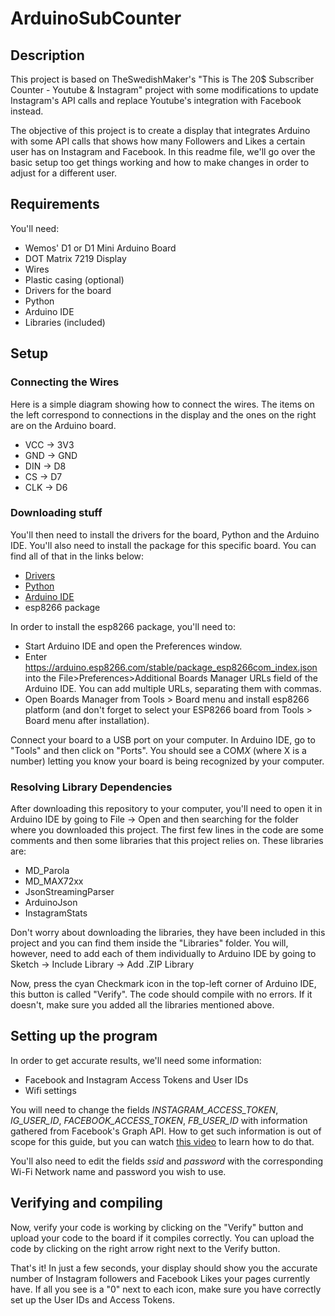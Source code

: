 # ArduinoSubCounter

## Description
This project is based on TheSwedishMaker's "This is The 20$ Subscriber Counter - Youtube & Instagram" project with some modifications to update Instagram's API calls and replace Youtube's integration with Facebook instead.

The objective of this project is to create a display that integrates Arduino with some API calls that shows how many Followers and Likes a certain user has on Instagram and Facebook. In this readme file, we'll go over the basic setup too get things working and how to make changes in order to adjust for a different user.

## Requirements

You'll need:
 - Wemos' D1 or D1 Mini Arduino Board
 - DOT Matrix 7219 Display
 - Wires
 - Plastic casing (optional)
 - Drivers for the board
 - Python
 - Arduino IDE
 - Libraries (included)

## Setup

### Connecting the Wires
Here is a simple diagram showing how to connect the wires. The items on the left correspond to connections in the display and the ones on the right are on the Arduino board.

- VCC -> 3V3
- GND -> GND
- DIN -> D8
- CS  -> D7
- CLK -> D6

### Downloading stuff
 You'll then need to install the drivers for the board, Python and the Arduino IDE. You'll also need to install the package for this specific board. You can find all of that in the links below:

  - [Drivers](https://www.wemos.cc/en/latest/ch340_driver.html)
  - [Python](https://www.python.org/downloads/)
  - [Arduino IDE](https://www.arduino.cc/en/software)
  - esp8266 package

  In order to install the esp8266 package, you'll need to:

  - Start Arduino IDE and open the Preferences window.
  - Enter https://arduino.esp8266.com/stable/package_esp8266com_index.json into the File>Preferences>Additional Boards Manager URLs field of the Arduino IDE. You can add multiple URLs, separating them with commas.
  - Open Boards Manager from Tools > Board menu and install esp8266 platform (and don't forget to select your ESP8266 board from Tools > Board menu after installation).

Connect your board to a USB port on your computer. In Arduino IDE, go to "Tools" and then click on "Ports". You should see a COM*X* (where X is a number) letting you know your board is being recognized by your computer.

### Resolving Library Dependencies

After downloading this repository to your computer, you'll need to open it in Arduino IDE by going to File -> Open and then searching for the folder where you downloaded this project. The first few lines in the code are some comments and then some libraries that this project relies on. These libraries are:

- MD_Parola
- MD_MAX72xx
- JsonStreamingParser
- ArduinoJson
- InstagramStats

Don't worry about downloading the libraries, they have been included in this project and you can find them inside the "Libraries" folder. You will, however, need to add each of them individually to Arduino IDE by going to Sketch -> Include Library -> Add .ZIP Library

Now, press the cyan Checkmark icon in the top-left corner of Arduino IDE, this button is called "Verify". The code should compile with no errors. If it doesn't, make sure you added all the libraries mentioned above.

## Setting up the program

In order to get accurate results, we'll need some information:

- Facebook and Instagram Access Tokens and User IDs
- Wifi settings

You will need to change the fields *INSTAGRAM_ACCESS_TOKEN*,  *IG_USER_ID*, *FACEBOOK_ACCESS_TOKEN*, *FB_USER_ID* with information gathered from Facebook's Graph API. How to get such information is out of scope for this guide, but you can watch [this video](https://www.youtube.com/watch?v=9UCyRyJyZAo&t=0s) to learn how to do that.

You'll also need to edit the fields *ssid* and *password* with the corresponding Wi-Fi Network name and password you wish to use.

## Verifying and compiling

Now, verify your code is working by clicking on the "Verify" button and upload your code to the board if it compiles correctly. You can upload the code by clicking on the right arrow right next to the Verify button.

That's it! In just a few seconds, your display should show you the accurate number of Instagram followers and Facebook Likes your pages currently have. If all you see is a "0" next to each icon, make sure you have correctly set up the User IDs and Access Tokens.



  